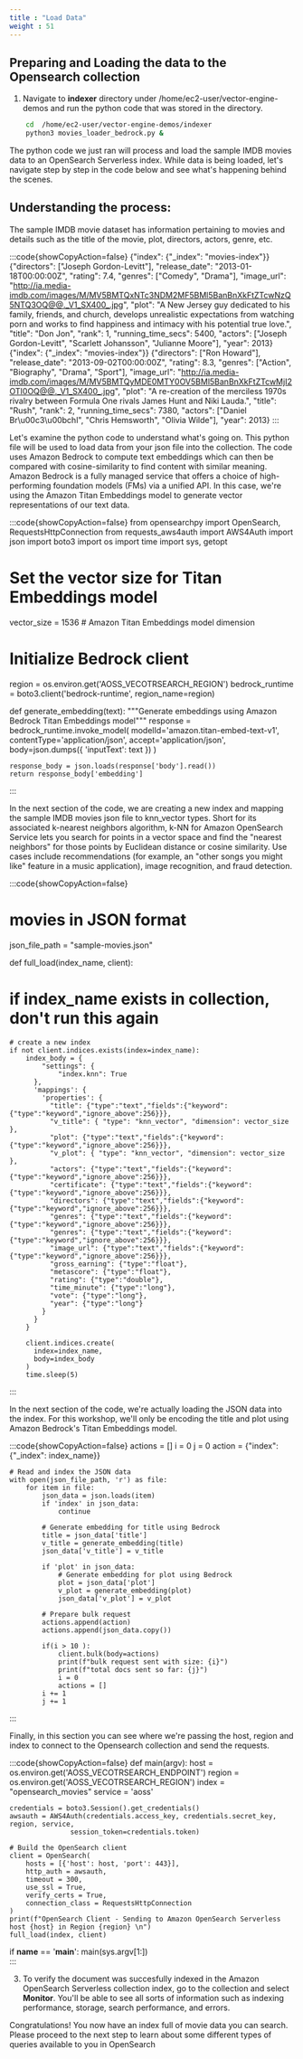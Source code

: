 ```yaml
---
title : "Load Data"
weight : 51
---
```


Preparing and Loading the data to the Opensearch collection
---------------------------------------------------------------------

1. Navigate to **indexer** directory under /home/ec2-user/vector-engine-demos and run the python code that was stored in the directory. 
```bash
    cd  /home/ec2-user/vector-engine-demos/indexer
    python3 movies_loader_bedrock.py &
```

The python code we just ran will process and load the sample IMDB movies data to an OpenSearch Serverless index. While data is being loaded, let's navigate step by step in the code below and see what's happening behind the scenes.

Understanding the process:
----

The sample IMDB movie dataset has information pertaining to movies and details such as the title of the movie, plot, directors, actors, genre, etc. 

:::code{showCopyAction=false}
{"index": {"_index": "movies-index"}}
{"directors": ["Joseph Gordon-Levitt"], "release_date": "2013-01-18T00:00:00Z", "rating": 7.4, "genres": ["Comedy", "Drama"], "image_url": "http://ia.media-imdb.com/images/M/MV5BMTQxNTc3NDM2MF5BMl5BanBnXkFtZTcwNzQ5NTQ3OQ@@._V1_SX400_.jpg", "plot": "A New Jersey guy dedicated to his family, friends, and church, develops unrealistic expectations from watching porn and works to find happiness and intimacy with his potential true love.", "title": "Don Jon", "rank": 1, "running_time_secs": 5400, "actors": ["Joseph Gordon-Levitt", "Scarlett Johansson", "Julianne Moore"], "year": 2013}
{"index": {"_index": "movies-index"}}
{"directors": ["Ron Howard"], "release_date": "2013-09-02T00:00:00Z", "rating": 8.3, "genres": ["Action", "Biography", "Drama", "Sport"], "image_url": "http://ia.media-imdb.com/images/M/MV5BMTQyMDE0MTY0OV5BMl5BanBnXkFtZTcwMjI2OTI0OQ@@._V1_SX400_.jpg", "plot": "A re-creation of the merciless 1970s rivalry between Formula One rivals James Hunt and Niki Lauda.", "title": "Rush", "rank": 2, "running_time_secs": 7380, "actors": ["Daniel Br\u00c3\u00bchl", "Chris Hemsworth", "Olivia Wilde"], "year": 2013}
:::


Let's examine the python code to understand what's going on. This python file will be used to load data from your json file into the collection. The code uses Amazon Bedrock to compute text embeddings which can then be compared with cosine-similarity to find content with similar meaning. Amazon Bedrock is a fully managed service that offers a choice of high-performing foundation models (FMs) via a unified API. In this case, we're using the Amazon Titan Embeddings model to generate vector representations of our text data.

:::code{showCopyAction=false}
from opensearchpy import OpenSearch, RequestsHttpConnection
from requests_aws4auth import AWS4Auth
import json
import boto3
import os
import time
import sys, getopt

# Set the vector size for Titan Embeddings model
vector_size = 1536  # Amazon Titan Embeddings model dimension

# Initialize Bedrock client
region = os.environ.get('AOSS_VECOTRSEARCH_REGION')
bedrock_runtime = boto3.client('bedrock-runtime', region_name=region)

def generate_embedding(text):
    """Generate embeddings using Amazon Bedrock Titan Embeddings model"""
    response = bedrock_runtime.invoke_model(
        modelId='amazon.titan-embed-text-v1',
        contentType='application/json',
        accept='application/json',
        body=json.dumps({
            'inputText': text
        })
    )
    
    response_body = json.loads(response['body'].read())
    return response_body['embedding']
:::


In the next section of the code, we are creating a new index and mapping the sample IMDB movies json file to knn_vector types. Short for its associated k-nearest neighbors algorithm, k-NN for Amazon OpenSearch Service lets you search for points in a vector space and find the "nearest neighbors" for those points by Euclidean distance or cosine similarity. Use cases include recommendations (for example, an "other songs you might like" feature in a music application), image recognition, and fraud detection.

:::code{showCopyAction=false}
# movies in JSON format
json_file_path = "sample-movies.json"

def full_load(index_name, client):
    
# if index_name exists in collection, don't run this again 
    # create a new index
    if not client.indices.exists(index=index_name):
        index_body = {
            "settings": {
                "index.knn": True
          },
          'mappings': {
            'properties': {
              "title": {"type":"text","fields":{"keyword":{"type":"keyword","ignore_above":256}}},
              "v_title": { "type": "knn_vector", "dimension": vector_size },
              "plot": {"type":"text","fields":{"keyword":{"type":"keyword","ignore_above":256}}},
              "v_plot": { "type": "knn_vector", "dimension": vector_size },
              "actors": {"type":"text","fields":{"keyword":{"type":"keyword","ignore_above":256}}},
              "certificate": {"type":"text","fields":{"keyword":{"type":"keyword","ignore_above":256}}},
              "directors": {"type":"text","fields":{"keyword":{"type":"keyword","ignore_above":256}}},
              "genres": {"type":"text","fields":{"keyword":{"type":"keyword","ignore_above":256}}},
              "genres": {"type":"text","fields":{"keyword":{"type":"keyword","ignore_above":256}}},
              "image_url": {"type":"text","fields":{"keyword":{"type":"keyword","ignore_above":256}}},
              "gross_earning": {"type":"float"},
              "metascore": {"type":"float"},
              "rating": {"type":"double"},
              "time_minute": {"type":"long"},
              "vote": {"type":"long"},
              "year": {"type":"long"}
            }
          }
        }

        client.indices.create(
          index=index_name, 
          body=index_body
        )
        time.sleep(5)
    
:::

In the next section of the code, we're actually loading the JSON data into the index. For this workshop, we'll only be encoding the title and plot using Amazon Bedrock's Titan Embeddings model. 

:::code{showCopyAction=false}
    actions = []
    i = 0
    j = 0
    action = {"index": {"_index": index_name}}

    # Read and index the JSON data
    with open(json_file_path, 'r') as file:
        for item in file:
            json_data = json.loads(item)
            if 'index' in json_data:
                continue

            # Generate embedding for title using Bedrock
            title = json_data['title']
            v_title = generate_embedding(title)
            json_data['v_title'] = v_title
    
            if 'plot' in json_data:
                # Generate embedding for plot using Bedrock
                plot = json_data['plot']
                v_plot = generate_embedding(plot)
                json_data['v_plot'] = v_plot
    
            # Prepare bulk request
            actions.append(action)
            actions.append(json_data.copy())
    
            if(i > 10 ):
                client.bulk(body=actions)
                print(f"bulk request sent with size: {i}")
                print(f"total docs sent so far: {j}")
                i = 0
                actions = []
            i += 1
            j += 1

:::

Finally, in this section you can see where we're passing the host, region and index to connect to the Opensearch collection and send the requests.

:::code{showCopyAction=false}
def main(argv):
    host = os.environ.get('AOSS_VECOTRSEARCH_ENDPOINT')
    region = os.environ.get('AOSS_VECOTRSEARCH_REGION')
    index = "opensearch_movies"
    service = 'aoss'

    credentials = boto3.Session().get_credentials()
    awsauth = AWS4Auth(credentials.access_key, credentials.secret_key, region, service,
                   session_token=credentials.token)

    # Build the OpenSearch client
    client = OpenSearch(
        hosts = [{'host': host, 'port': 443}],
        http_auth = awsauth,
        timeout = 300,
        use_ssl = True,
        verify_certs = True,
        connection_class = RequestsHttpConnection
    )
    print(f"OpenSearch Client - Sending to Amazon OpenSearch Serverless host {host} in Region {region} \n")
    full_load(index, client)

if __name__ == '__main__':
    main(sys.argv[1:])            
:::

3. To verify the document was succesfully indexed in the Amazon OpenSearch Serverless collection index, go to the collection and select **Monitor**. You'll be able to see all sorts of information such as indexing performance, storage, search performance, and errors. 

Congratulations! You now have an index full of movie data you can search. Please proceed to the next step to learn about some different types of queries available to you in OpenSearch
